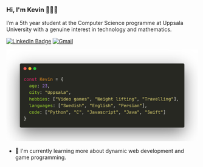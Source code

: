 ### Hi, I'm Kevin 👨🏻‍💻

I’m a 5th year student at the Computer Science programme at Uppsala University with a genuine interest in technology and mathematics. 

[![LinkedIn Badge](https://img.shields.io/badge/-Kevin-blue?style=flat-square&logo=Linkedin&logoColor=white&link=https://www.linkedin.com/in/kevin-alemi-61bb5814b/hav/)](https://www.linkedin.com/in/kevin-alemi-61bb5814b/hav/) [![Gmail](https://img.shields.io/badge/Email-Contact%20Me-important?style=flat-square&link=mailto:kevin.alemi97@gmail.com)](mailto:kevin.alemi97@gmail.com)

![](about.png)




- 🌱 I'm currently learning more about dynamic web development and game programming.

<!--
**Keffin/Keffin** is a ✨ _special_ ✨ repository because its `README.md` (this file) appears on your GitHub profile.

Here are some ideas to get you started:

- 🔭 I’m currently working on ...
- 🌱 I’m currently learning ...
- 👯 I’m looking to collaborate on ...
- 🤔 I’m looking for help with ...
- 💬 Ask me about ...
- 📫 How to reach me: ...
- 😄 Pronouns: ...
- ⚡ Fun fact: ...
-->
